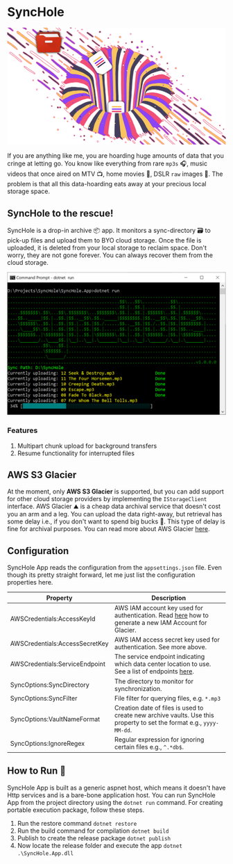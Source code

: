 # SyncHole
![SyncHole Title Image](Images/synchole.png "SyncHole Title Image")

If you are anything like me, you are hoarding huge amounts of data that you cringe at letting go. You know like everything from rare `mp3s` 🎧, music videos that once aired on MTV 📺, home movies 🏡, DSLR `raw` images 📸. The problem is that all this data-hoarding eats away at your precious local storage space. 

## SyncHole to the rescue!
SyncHole is a drop-in archive 📦 app. It monitors a sync-directory 🗃 to pick-up files and upload them to BYO cloud storage. Once the file is uploaded, it is deleted from your local storage to reclaim space. Don't worry, they are not gone forever. You can always recover them from the cloud storage.

![SyncHole App Screenshot](Images/screenshot.png "SyncHole App Screenshot")

### Features
1. Multipart chunk upload for background transfers
2. Resume functionality for interrupted files

## AWS S3 Glacier 
At the moment, only **AWS S3 Glacier** is supported, but you can add support for other cloud storage providers by implementing the `IStorageClient` interface. AWS Glacier ⛰ is a cheap data archival service that doesn't cost you an arm and a leg. You can upload the data right-away, but retrieval has some delay i.e., if you don't want to spend big bucks 💸. This type of delay is fine for archival purposes. You can read more about AWS Glacier [here](https://aws.amazon.com/glacier/).

## Configuration
SyncHole App reads the configuration from the `appsettings.json` file. Even though its pretty straight forward, let me just list the configuration properties here.

| Property                       | Description                                                                                                                                                                                    |
|--------------------------------|------------------------------------------------------------------------------------------------------------------------------------------------------------------------------------------------|
| AWSCredentials:AccessKeyId     | AWS IAM account key used for authentication. Read [here](https://www.freezeapp.net/guide/set-up-aws-credentials-and-connect-to-amazon-glacier/) how to generate a new IAM Account for Glacier. |
| AWSCredentials:AccessSecretKey | AWS IAM access secret key used for authentication. See more above.                                                                                                                             |
| AWSCredentials:ServiceEndpoint | The service endpoint indicating which data center location to use. See a list of endpoints [here](https://docs.aws.amazon.com/general/latest/gr/rande.html#glacier_region).                    |
| SyncOptions:SyncDirectory      | The directory to monitor for synchronization.                                                                                                                                                  |
| SyncOptions:SyncFilter         | File filter for querying files, e.g. `*.mp3`                                                                                                                                                   |
| SyncOptions:VaultNameFormat    | Creation date of files is used to create new archive vaults. Use this property to set the format e.g., `yyyy-MM-dd`.                                                                           |
| SyncOptions:IgnoreRegex        | Regular expression for ignoring certain files e.g., `^.*db$`.                                                                                                                                  |

## How to Run 🚀
SyncHole App is built as a generic aspnet host, which means it doesn't have Http services and is a bare-bone application host. You can run SyncHole App from the project directory using the `dotnet run` command. For creating portable execution package, follow these steps.

1. Run the restore command `dotnet restore`
2. Run the build command for compilation `dotnet build`
3. Publish to create the release package `dotnet publish`
4. Now locate the release folder and execute the app `dotnet .\SyncHole.App.dll`
